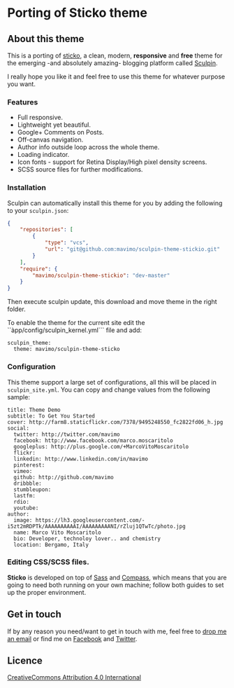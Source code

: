 # Porting of Sticko theme

## About this theme

This is a porting of [sticko](http://sticko.apps.runkite.com/), a clean, modern, **responsive** and **free** theme for the emerging -and absolutely amazing- blogging platform called [Sculpin](http://sculpin.io).

I really hope you like it and feel free to use this theme for whatever purpose you want.

### Features
* Full responsive.
* Lightweight yet beautiful.
* Google+ Comments on Posts.
* Off-canvas navigation.
* Author info outside loop across the whole theme.
* Loading indicator.
* Icon fonts - support for Retina Display/High pixel density screens.
* SCSS source files for further modifications.

### Installation

Sculpin can automatically install this theme for you by adding the following to
your `sculpin.json`:

```json
{
    "repositories": [
        {
            "type": "vcs",
            "url": "git@github.com:mavimo/sculpin-theme-stickio.git"
        }
    ],
    "require": {
        "mavimo/sculpin-theme-stickio": "dev-master"
    }
}
```

Then execute sculpin update, this download and move theme in the right folder.

To enable the theme for the current site edit the ``àpp/config/sculpin_kernel.yml``` file and add:

```
sculpin_theme:
  theme: mavimo/sculpin-theme-sticko
```

### Configuration

This theme support a large set of configurations, all this will be placed in ```sculpin_site.yml```. You can copy and change values from the following sample:

```
title: Theme Demo
subtitle: To Get You Started
cover: http://farm8.staticflickr.com/7378/9495248550_fc2822fd06_h.jpg
social:
  twitter: http://twitter.com/mavimo
  facebook: http://www.facebook.com/marco.moscaritolo
  googleplus: http://plus.google.com/+MarcoVitoMoscaritolo
  flickr:
  linkedin: http://www.linkedin.com/in/mavimo
  pinterest:
  vimeo:
  github: http://github.com/mavimo
  dribbble:
  stumbleupon:
  lastfm:
  rdio:
  youtube:
author:
  image: https://lh3.googleusercontent.com/-i5zt2mRDPTk/AAAAAAAAAAI/AAAAAAAAANI/rZluj1QTwTc/photo.jpg
  name: Marco Vito Moscaritolo
  bio: Developer, technoloy lover.. and chemistry
  location: Bergamo, Italy
```

### Editing CSS/SCSS files.

**Sticko** is developed on top of [Sass](http://sass-lang.com/install) and [Compass](http://compass-style.org/install), which means that you are going to need both running on your own machine; follow both guides to set up the proper environment.


## Get in touch

If by any reason you need/want to get in touch with me, feel free to [drop me an email](mailto:marco@mavimo.org) or find me on [Facebook](http://www.facebook.com/marco.moscaritolo) and [Twitter](http://www.twitter.com/mavimo).

## Licence
[CreativeCommons Attribution 4.0 International](http://creativecommons.org/licenses/by/4.0/)





